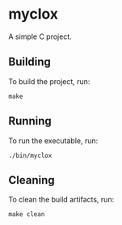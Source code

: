 # myclox

A simple C project.

## Building

To build the project, run:

```
make
```

## Running

To run the executable, run:

```
./bin/myclox
```

## Cleaning

To clean the build artifacts, run:

```
make clean
```
